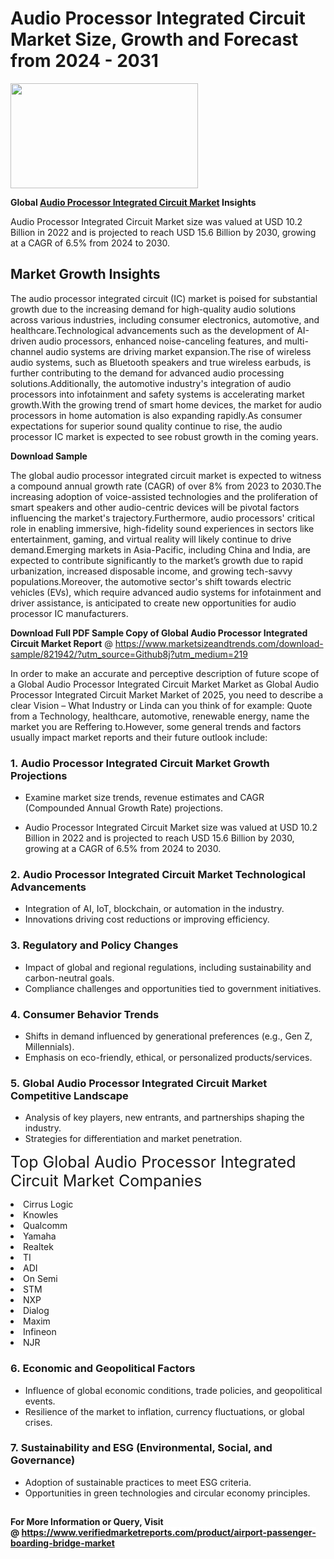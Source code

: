 <H1>Audio Processor Integrated Circuit Market Size, Growth and Forecast from 2024 - 2031</H1><img class="aligncenter size-medium wp-image-584254" src="https://thirdeyenews.in/wp-content/uploads/2024/09/Global-Market-Research-300x168.jpeg" alt="" width="300" height="168" /><p><strong>Global&nbsp;<a href="https://www.marketsizeandtrends.com/download-sample/821942/?utm_source=Github8j?utm_medium=219">Audio Processor Integrated Circuit Market</a> Insights</strong></p><p>Audio Processor Integrated Circuit Market size was valued at USD 10.2 Billion in 2022 and is projected to reach USD 15.6 Billion by 2030, growing at a CAGR of 6.5% from 2024 to 2030.</p><p><h2>Market Growth Insights</h2> <p>The audio processor integrated circuit (IC) market is poised for substantial growth due to the increasing demand for high-quality audio solutions across various industries, including consumer electronics, automotive, and healthcare.Technological advancements such as the development of AI-driven audio processors, enhanced noise-canceling features, and multi-channel audio systems are driving market expansion.The rise of wireless audio systems, such as Bluetooth speakers and true wireless earbuds, is further contributing to the demand for advanced audio processing solutions.Additionally, the automotive industry's integration of audio processors into infotainment and safety systems is accelerating market growth.With the growing trend of smart home devices, the market for audio processors in home automation is also expanding rapidly.As consumer expectations for superior sound quality continue to rise, the audio processor IC market is expected to see robust growth in the coming years.</p> <p><strong>Download Sample</strong></p> <p>The global audio processor integrated circuit market is expected to witness a compound annual growth rate (CAGR) of over 8% from 2023 to 2030.The increasing adoption of voice-assisted technologies and the proliferation of smart speakers and other audio-centric devices will be pivotal factors influencing the market's trajectory.Furthermore, audio processors' critical role in enabling immersive, high-fidelity sound experiences in sectors like entertainment, gaming, and virtual reality will likely continue to drive demand.Emerging markets in Asia-Pacific, including China and India, are expected to contribute significantly to the market’s growth due to rapid urbanization, increased disposable income, and growing tech-savvy populations.Moreover, the automotive sector's shift towards electric vehicles (EVs), which require advanced audio systems for infotainment and driver assistance, is anticipated to create new opportunities for audio processor IC manufacturers.</p> <p><span class=""><strong>Download Full PDF Sample Copy of Global Audio Processor Integrated Circuit Market Report</strong> @ <a href="https://www.marketsizeandtrends.com/download-sample/821942/?utm_source=Github8j?utm_medium=219" target="_blank">https://www.marketsizeandtrends.com/download-sample/821942/?utm_source=Github8j?utm_medium=219</a></span></p><p>In order to make an accurate and perceptive description of future scope of a Global&nbsp;Audio Processor Integrated Circuit Market Market as Global&nbsp;Audio Processor Integrated Circuit Market Market of 2025, you need to describe a clear Vision &ndash; What Industry or Linda can you think of for example: Quote from a Technology, healthcare, automotive, renewable energy, name the market you are Reffering to.However, some general trends and factors usually impact market reports and their future outlook include:</p><h3>1.&nbsp;<strong>Audio Processor Integrated Circuit Market Growth Projections</strong></h3><ul><li>Examine market size trends, revenue estimates and CAGR (Compounded Annual Growth Rate) projections.</li><li><p>Audio Processor Integrated Circuit Market size was valued at USD 10.2 Billion in 2022 and is projected to reach USD 15.6 Billion by 2030, growing at a CAGR of 6.5% from 2024 to 2030.</p></li></ul><h3>2.&nbsp;<strong>Audio Processor Integrated Circuit Market Technological Advancements</strong></h3><ul><li>Integration of AI, IoT, blockchain, or automation in the industry.</li><li>Innovations driving cost reductions or improving efficiency.</li></ul><h3>3.&nbsp;<strong>Regulatory and Policy Changes</strong></h3><ul><li>Impact of global and regional regulations, including sustainability and carbon-neutral goals.</li><li>Compliance challenges and opportunities tied to government initiatives.</li></ul><h3>4.&nbsp;<strong>Consumer Behavior Trends</strong></h3><ul><li>Shifts in demand influenced by generational preferences (e.g., Gen Z, Millennials).</li><li>Emphasis on eco-friendly, ethical, or personalized products/services.</li></ul><h3>5.&nbsp;<strong>Global Audio Processor Integrated Circuit Market Competitive Landscape</strong></h3><ul><li>Analysis of key players, new entrants, and partnerships shaping the industry.</li><li>Strategies for differentiation and market penetration.</li></ul><p data-pm-slice="1 1 []"><span style="color: inherit; font-family: inherit; font-size: 25px;">Top Global Audio Processor Integrated Circuit Market Companies</span></p><div class="" data-test-id=""><p><li>Cirrus Logic</li><li> Knowles</li><li> Qualcomm</li><li> Yamaha</li><li> Realtek</li><li> TI</li><li> ADI</li><li> On Semi</li><li> STM</li><li> NXP</li><li> Dialog</li><li> Maxim</li><li> Infineon</li><li> NJR</li></p></div><h3>6.&nbsp;<strong>Economic and Geopolitical Factors</strong></h3><ul><li>Influence of global economic conditions, trade policies, and geopolitical events.</li><li>Resilience of the market to inflation, currency fluctuations, or global crises.</li></ul><h3>7.&nbsp;<strong>Sustainability and ESG (Environmental, Social, and Governance)</strong></h3><ul><li>Adoption of sustainable practices to meet ESG criteria.</li><li>Opportunities in green technologies and circular economy principles.</li></ul><h2><strong style="font-size: 14px;">For More Information or Query, Visit @&nbsp;</strong><a style="background-color: #ffffff; font-size: 14px;" href="https://www.marketsizeandtrends.com/report/audio-processor-integrated-circuit-market/" target="_blank">https://www.verifiedmarketreports.com/product/airport-passenger-boarding-bridge-market</a></h2>
